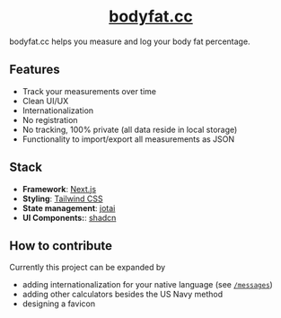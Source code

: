<h1 align="center"><a href="https://bodyfat.cc">bodyfat.cc</a></h1>

bodyfat.cc helps you measure and log your body fat percentage.

## Features

- Track your measurements over time
- Clean UI/UX
- Internationalization
- No registration
- No tracking, 100% private (all data reside in local storage)
- Functionality to import/export all measurements as JSON

## Stack

- **Framework**: <a href="https://nextjs.org">Next.js</a>
- **Styling**: <a href="https://tailwindcss.com/">Tailwind CSS</a>
- **State management**: <a href="https://jotai.org/">jotai</a>
- **UI Components:**: <a href="https://ui.shadcn.com">shadcn</a>

## How to contribute

Currently this project can be expanded by

- adding internationalization for your native language (see [`/messages`](https://github.com/kulgg/bodyfat.cc/tree/main/messages))
- adding other calculators besides the US Navy method
- designing a favicon
